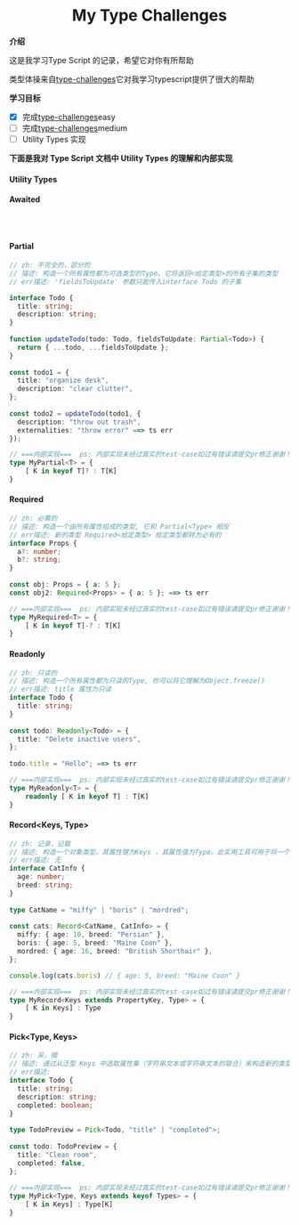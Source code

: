 <h1 align='center'>My Type Challenges</h1>

**介绍**

这是我学习Type Script 的记录，希望它对你有所帮助

类型体操来自[type-challenges](https://github.com/type-challenges/type-challenges)它对我学习typescript提供了很大的帮助

**学习目标**

- [x] 完成[type-challenges](https://github.com/type-challenges/type-challenges)easy
- [ ] 完成[type-challenges](https://github.com/type-challenges/type-challenges)medium
- [ ] Utility Types 实现

**下面是我对 Type Script 文档中 Utility Types 的理解和内部实现**

#### Utility Types

#### Awaited<Type>

```typescript

    
```

#### Partial<Type>	

```typescript
// zh: 不完全的，部分的
// 描述: 构造一个所有属性都为可选类型的Type。它将返回<给定类型>的所有子集的类型
// err描述: 'fieldsToUpdate' 参数只能传入interface Todo 的子集

interface Todo {
  title: string;
  description: string;
}
 
function updateTodo(todo: Todo, fieldsToUpdate: Partial<Todo>) {
  return { ...todo, ...fieldsToUpdate };
}
 
const todo1 = {
  title: "organize desk",
  description: "clear clutter",
};
 
const todo2 = updateTodo(todo1, {
  description: "throw out trash",
  externalities: "throw error" ==> ts err
});

// ===内部实现===  ps: 内部实现未经过真实的test-case如过有错误请提交pr修正谢谢！
type MyPartial<T> = {
    [ K in keyof T]? : T[K]
}
```

#### Required<Type>

```typescript
// zh: 必需的
// 描述: 构造一个由所有属性组成的类型, 它和 Partial<Type> 相反
// err描述: 新的类型 Required<给定类型> 给定类型都转为必有的
interface Props {
  a?: number;
  b?: string;
}
 
const obj: Props = { a: 5 };
const obj2: Required<Props> = { a: 5 }; ==> ts err

// ===内部实现===  ps: 内部实现未经过真实的test-case如过有错误请提交pr修正谢谢！
type MyRequired<T> = {
    [ K in keyof T]-? : T[K]
}
```

#### Readonly<Type>

```typescript
// zh: 只读的
// 描述: 构造一个所有属性都为只读的Type, 你可以将它理解为Object.freeze()
// err描述: title 属性为只读
interface Todo {
  title: string;
}
 
const todo: Readonly<Todo> = {
  title: "Delete inactive users",
};
 
todo.title = "Hello"; ==> ts err

// ===内部实现===  ps: 内部实现未经过真实的test-case如过有错误请提交pr修正谢谢！
type MyReadonly<T> = {
    readonly [ K in keyof T] : T[K]
}
```

#### Record<Keys, Type>

```typescript
// zh: 记录，记载
// 描述: 构造一个对象类型，其属性键为Keys ，其属性值为Type。此实用工具可用于将一个类型的属性映射到另一个类型
// err描述: 无
interface CatInfo {
  age: number;
  breed: string;
}
 
type CatName = "miffy" | "boris" | "mordred";
 
const cats: Record<CatName, CatInfo> = {
  miffy: { age: 10, breed: "Persian" },
  boris: { age: 5, breed: "Maine Coon" },
  mordred: { age: 16, breed: "British Shorthair" },
};

console.log(cats.boris) // { age: 5, breed: "Maine Coon" }

// ===内部实现===  ps: 内部实现未经过真实的test-case如过有错误请提交pr修正谢谢！
type MyRecord<Keys extends PropertyKey, Type> = {
    [ K in Keys] : Type
}

```

#### Pick<Type, Keys>

```typescript
// zh: 采，摘
// 描述: 通过从泛型 Keys 中选取属性集（字符串文本或字符串文本的联合）来构造新的类型
// err描述: 
interface Todo {
  title: string;
  description: string;
  completed: boolean;
}
 
type TodoPreview = Pick<Todo, "title" | "completed">;
 
const todo: TodoPreview = {
  title: "Clean room",
  completed: false,
};
 
// ===内部实现===  ps: 内部实现未经过真实的test-case如过有错误请提交pr修正谢谢！
type MyPick<Type, Keys extends keyof Types> = {
    [ K in Keys] : Type[K]
}
```


